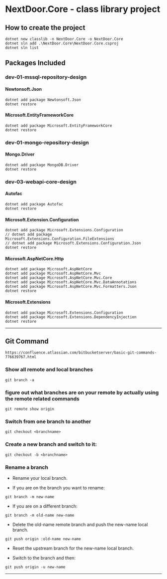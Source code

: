 # NextDoor.Core - class library project

## How to create the project
```
dotnet new classlib -n NextDoor.Core -o NextDoor.Core
dotnet sln add .\NextDoor.Core\NextDoor.Core.csproj
dotnet sln list
```
## Packages Included

### dev-01-mssql-repository-design
#### Newtonsoft.Json
```
dotnet add package Newtonsoft.Json
dotnet restore
```

#### Microsoft.EntityFrameworkCore
```
dotnet add package Microsoft.EntityFrameworkCore
dotnet restore
```

### dev-01-mongo-repository-design
#### Mongo.Driver
```
dotnet add package MongoDB.Driver
dotnet restore
```

### dev-03-webapi-core-design
#### Autofac
```
dotnet add package Autofac
dotnet restore
```

#### Microsoft.Extension.Configuration
```
dotnet add package Microsoft.Extensions.Configuration
// dotnet add package Microsoft.Extensions.Configuration.FileExtensions
// dotnet add package Microsoft.Extensions.Configuration.Json
dotnet restore
```

#### Microsoft.AspNetCore.Http
```
dotnet add package Microsoft.AspNetCore
dotnet add package Microsoft.AspNetCore.Mvc
dotnet add package Microsoft.AspNetCore.Mvc.Core
dotnet add package Microsoft.AspNetCore.Mvc.DataAnnotations
dotnet add package Microsoft.AspNetCore.Mvc.Formatters.Json
dotnet restore
```

#### Microsoft.Extensions
```
dotnet add package Microsoft.Extensions.Configuration
dotnet add package Microsoft.Extensions.DependencyInjection
dotnet restore
```
-------------------------------------------------------
## Git Command
```
https://confluence.atlassian.com/bitbucketserver/basic-git-commands-776639767.html
```

### Show all remote and local branches
```
git branch -a
```

### figure out what branches are on your remote by actually using the remote related commands
```
git remote show origin
```

### Switch from one branch to another
```
git checkout <branchname>
```

### Create a new branch and switch to it:
```
git checkout -b <branchname>
```

### Rename a branch

- Rename your local branch.
* If you are on the branch you want to rename:
```
git branch -m new-name
```

* If you are on a different branch:
```
git branch -m old-name new-name

```
- Delete the old-name remote branch and push the new-name local branch.
```
git push origin :old-name new-name
```

- Reset the upstream branch for the new-name local branch.
* Switch to the branch and then:
```
git push origin -u new-name
```
-------------------------------------------------------
